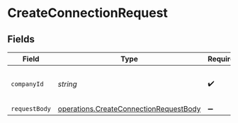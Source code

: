 # CreateConnectionRequest


## Fields

| Field                                                                                            | Type                                                                                             | Required                                                                                         | Description                                                                                      | Example                                                                                          |
| ------------------------------------------------------------------------------------------------ | ------------------------------------------------------------------------------------------------ | ------------------------------------------------------------------------------------------------ | ------------------------------------------------------------------------------------------------ | ------------------------------------------------------------------------------------------------ |
| `companyId`                                                                                      | *string*                                                                                         | :heavy_check_mark:                                                                               | Unique identifier for a company.                                                                 | 8a210b68-6988-11ed-a1eb-0242ac120002                                                             |
| `requestBody`                                                                                    | [operations.CreateConnectionRequestBody](../../models/operations/createconnectionrequestbody.md) | :heavy_minus_sign:                                                                               | N/A                                                                                              |                                                                                                  |